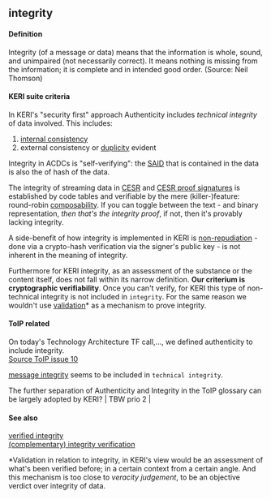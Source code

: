 ## integrity

<h4>Definition</h4><p>Integrity (of a message or data) means that the information is whole, sound, and unimpaired (not necessarily correct). It means nothing is missing from the information; it is complete and in intended good order. (Source: Neil Thomson)</p><h4>KERI suite criteria</h4><p>In KERI&#39;s &quot;security first&quot; approach Authenticity includes <em>technical integrity</em> of data involved. This includes:</p><ol><li><a href="internal-inconsistency">internal consistency</a></li><li>external consistency or <a href="duplicity">duplicity</a> evident</li></ol><p>Integrity in ACDCs is &quot;self-verifying&quot;: the <a href="self-addressing-identifier">SAID</a> that is contained in the data is also the of hash of the data.</p><p>The integrity of streaming data in <a href="composable-event-streaming-representation">CESR</a> and <a href="cesr-proof-signatures">CESR proof signatures</a> is established by code tables and verifiable by the mere (killer-)feature: round-robin <a href="composability">composability</a>. If you can toggle between the text - and binary representation, <em>then that&#39;s the integrity proof</em>, if not, then it&#39;s provably lacking integrity.</p><p>A side-benefit of how integrity is implemented in KERI is <a href="non-repudiable">non-repudiation</a> - done via a crypto-hash verification via the signer&#39;s public key - is not inherent in the meaning of integrity.</p><p>Furthermore for KERI integrity, as an assessment of the substance or the content itself, does not fall within its narrow definition. <strong>Our criterium is cryptographic verifiability</strong>. Once you can&#39;t verify, for KERI this type of non-technical integrity is not included in <code>integrity</code>. For the same reason we wouldn&#39;t use <a href="validate">validation</a>* as a mechanism to prove integrity.</p><h4>ToIP related</h4><p>On today&#39;s Technology Architecture TF call,..., we defined authenticity to include integrity.<br><a href="https://github.com/trustoverip/TechArch/issues/10">Source ToIP issue 10</a></p><p><a href="https://github.com/trustoverip/TechArch/issues/10">message integrity</a> seems to be included in <code>technical integrity</code>.</p><p>The further separation of Authenticity and Integrity in the ToIP glossary can be largely adopted by KERI? | TBW prio 2 |</p><h4>See also</h4><p><a href="verified-integrity">verified integrity</a><br><a href="complementary-integrity-verification">(complementary) integrity verification</a></p><p>*Validation in relation to integrity, in KERI&#39;s view would be an assessment of what&#39;s been verified before; in a certain context from a certain angle. And this mechanism is too close to <em>veracity judgement</em>, to be an objective verdict over integrity of data.</p>

